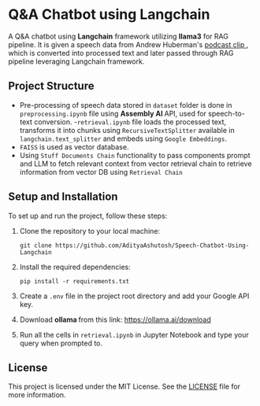 # Q&A Chatbot using Langchain

A Q&A chatbot using <b>Langchain</b> framework utilizing <b>llama3</b> for RAG pipeline. It is given a speech data from Andrew Huberman's <a href="https://www.youtube.com/watch?v=WDv4AWk0J3U"> podcast clip </a>, which is converted into processed text and later passed through RAG pipeline leveraging Langchain framework. 

## Project Structure

- Pre-processing of speech data stored in `dataset` folder is done in `preprocessing.ipynb` file using <b> Assembly AI </b> API, used for speech-to-text conversion.
-`retrieval.ipynb` file loads the processed text, transforms it into chunks using `RecursiveTextSplitter` available in `langchain.text_splitter` and embeds using `Google Embeddings`.
- `FAISS` is used as vector database.
- Using `Stuff Documents Chain` functionality to pass components prompt and LLM to fetch relevant context from vector retrieval chain to retrieve information from vector DB using `Retrieval Chain`

## Setup and Installation

To set up and run the project, follow these steps:

1. Clone the repository to your local machine:

   ```
   git clone https://github.com/AdityaAshutosh/Speech-Chatbot-Using-Langchain
   ```

2. Install the required dependencies:

   ```
   pip install -r requirements.txt
   ```

3. Create a `.env` file in the project root directory and add your Google API key.
   
4. Download <b>ollama </b> from this link: <a href="https://ollama.ai/download"> https://ollama.ai/download </a>   

5. Run all the cells in `retrieval.ipynb` in Jupyter Notebook and type your query when prompted to.

## License

This project is licensed under the MIT License. See the [LICENSE](LICENSE) file for more information.
